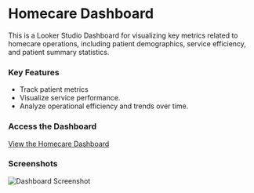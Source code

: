 # Homecare Dashboard

This is a Looker Studio Dashboard for visualizing key metrics related to homecare operations, including patient demographics, service efficiency, and patient summary statistics.
### Key Features
- Track patient metrics
- Visualize service performance.
- Analyze operational efficiency and trends over time.

### Access the Dashboard
[View the Homecare Dashboard](https://lookerstudio.google.com/reporting/937744a9-25e2-496e-bd72-54956ab2bfbc/page/VibuD)

### Screenshots
![Dashboard Screenshot](path/to/your/screenshot.png)

